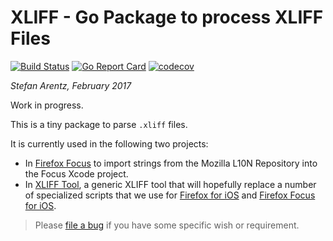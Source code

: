 # XLIFF - Go Package to process XLIFF Files

[![Build Status](https://travis-ci.org/st3fan/xliff.svg?branch=master)](https://travis-ci.org/st3fan/xliff) [![Go Report Card](https://goreportcard.com/badge/github.com/st3fan/xliff)](https://goreportcard.com/report/github.com/st3fan/xliff) [![codecov](https://codecov.io/gh/st3fan/xliff/branch/master/graph/badge.svg)](https://codecov.io/gh/st3fan/xliff)


*Stefan Arentz, February 2017*

Work in progress.

This is a tiny package to parse `.xliff` files.

It is currently used in the following two projects:

* In [Firefox Focus](https://github.com/mozilla-mobile/focus) to import strings from the Mozilla L10N Repository into the Focus Xcode project.
* In [XLIFF Tool](https://github.com/st3fan/xlifftool), a generic XLIFF tool that will hopefully replace a number of specialized scripts that we use for [Firefox for iOS](https://github.com/mozilla-mobile/firefox-ios) and [Firefox Focus for iOS](https://github.com/mozilla-mobile/focus).

> Please [file a bug](https://github.com/st3fan/xliff/issues/new) if you have some specific wish or requirement.
